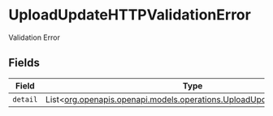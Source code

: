 # UploadUpdateHTTPValidationError

Validation Error


## Fields

| Field                                                                                                                              | Type                                                                                                                               | Required                                                                                                                           | Description                                                                                                                        |
| ---------------------------------------------------------------------------------------------------------------------------------- | ---------------------------------------------------------------------------------------------------------------------------------- | ---------------------------------------------------------------------------------------------------------------------------------- | ---------------------------------------------------------------------------------------------------------------------------------- |
| `detail`                                                                                                                           | List<[org.openapis.openapi.models.operations.UploadUpdateValidationError](../../models/operations/UploadUpdateValidationError.md)> | :heavy_minus_sign:                                                                                                                 | N/A                                                                                                                                |